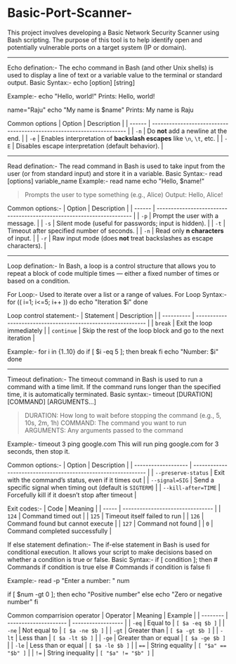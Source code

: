# Basic-Port-Scanner-
This project involves developing a Basic Network Security Scanner using Bash scripting. The purpose of this tool is to help identify open and potentially vulnerable ports on a target system (IP or domain). 

________________________________________________________________________________________________________________________________________________________________________________________________________________
Echo defination:- The echo command in Bash (and other Unix shells) is used to display a line of text or a variable value to the terminal or standard output.
Basic Syntax:- 
                echo [option] [string]
            
Example:- echo "Hello, world!"
Prints: Hello, world! 

name="Raju"
echo "My name is $name"
Prints: My name is Raju 

Common options 
| Option | Description                                                           |
| ------ | --------------------------------------------------------------------- |
| `-n`   | Do **not** add a newline at the end.                                  |
| `-e`   | Enables interpretation of **backslash escapes** like `\n`, `\t`, etc. |
| `-E`   | Disables escape interpretation (default behavior).                    |

________________________________________________________________________________________________________________________________________________________________________________________________________________
Read defination:- The read command in Bash is used to take input from the user (or from standard input) and store it in a variable.
Basic Syntax:- read [options] variable_name
Example:- 
          read name
          echo "Hello, $name!"
          
>Prompts the user to type something (e.g., Alice)
>Output: Hello, Alice!

Common options:- 
| Option | Description                                                           |
| ------ | --------------------------------------------------------------------- |
| `-p`   | Prompt the user with a message.                                       |
| `-s`   | Silent mode (useful for passwords; input is hidden).                  |
| `-t`   | Timeout after specified number of seconds.                            |
| `-n`   | Read only **n characters** of input.                                  |
| `-r`   | Raw input mode (does **not** treat backslashes as escape characters). |

________________________________________________________________________________________________________________________________________________________________________________________________________________
Loop defination:- In Bash, a loop is a control structure that allows you to repeat a block of code multiple times — either a fixed number of times or based on a condition.

For Loop:- Used to iterate over a list or a range of values.
For Loop Syntax:- 
         for (( i=1; i<=5; i++ ))
         do
           echo "Iteration $i"
         done

Loop control statement:- 
| Statement  | Description                                                  |
| ---------- | ------------------------------------------------------------ |
| `break`    | Exit the loop immediately                                    |
| `continue` | Skip the rest of the loop block and go to the next iteration |

Example:-
        for i in {1..10}
        do
          if [ $i -eq 5 ]; then
            break
          fi
          echo "Number: $i"
        done

________________________________________________________________________________________________________________________________________________________________________________________________________________
Timeout defination:- The timeout command in Bash is used to run a command with a time limit. If the command runs longer than the specified time, it is automatically terminated.
Basic syntax:-
            timeout [DURATION] [COMMAND] [ARGUMENTS...]
            
>DURATION: How long to wait before stopping the command (e.g., 5, 10s, 2m, 1h)
>COMMAND: The command you want to run
>ARGUMENTS: Any arguments passed to the command

Example:- timeout 3 ping google.com
This will run ping google.com for 3 seconds, then stop it.

Common options:-
| Option              | Description                                                   |
| ------------------- | ------------------------------------------------------------- |
| `--preserve-status` | Exit with the command’s status, even if it times out          |
| `--signal=SIG`      | Send a specific signal when timing out (default is `SIGTERM`) |
| `--kill-after=TIME` | Forcefully kill if it doesn’t stop after timeout              |

Exit codes:-
| Code  | Meaning                          |
| ----- | -------------------------------- |
| `124` | Command timed out                |
| `125` | Timeout itself failed to run     |
| `126` | Command found but cannot execute |
| `127` | Command not found                |
| `0`   | Command completed successfully   |


If else statement defination:- The if-else statement in Bash is used for conditional execution. It allows your script to make decisions based on whether a condition is true or false.
Basic Syntax:- 
             if [ condition ]; then
                 # Commands if condition is true
             else
                 # Commands if condition is false
             fi

Example:- 
read -p "Enter a number: " num

if [ $num -gt 0 ]; then
    echo "Positive number"
else
    echo "Zero or negative number"
fi

Common comparrision operator 
| Operator | Meaning               | Example            |
| -------- | --------------------- | ------------------ |
| `-eq`    | Equal to              | `[ $a -eq $b ]`    |
| `-ne`    | Not equal to          | `[ $a -ne $b ]`    |
| `-gt`    | Greater than          | `[ $a -gt $b ]`    |
| `-lt`    | Less than             | `[ $a -lt $b ]`    |
| `-ge`    | Greater than or equal | `[ $a -ge $b ]`    |
| `-le`    | Less than or equal    | `[ $a -le $b ]`    |
| `==`     | String equality       | `[ "$a" == "$b" ]` |
| `!=`     | String inequality     | `[ "$a" != "$b" ]` |
